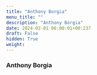 ```yaml
---
title: "Anthony Borgia"
menu_title: ""
description: "Anthony Borgia"
date: 2024-02-01 06:00:01+00:237
draft: False
hidden: True
weight:
---
```

### Anthony Borgia
